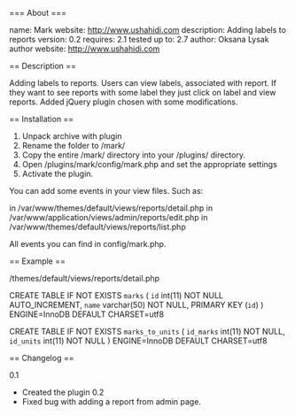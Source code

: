 === About ===

name: Mark
website: http://www.ushahidi.com
description: Adding labels to reports
version: 0.2
requires: 2.1
tested up to: 2.7
author: Oksana Lysak
author website: http://www.ushahidi.com

== Description ==

Adding labels to reports. 
Users can view labels, associated with report. If they want to see reports with some label they just click on label and view reports.
Added jQuery plugin chosen with some modifications.

== Installation ==

1. Unpack archive with plugin
2. Rename the folder to /mark/
3. Copy the entire /mark/ directory into your /plugins/ directory.
4. Open /plugins/mark/config/mark.php and set the appropriate settings
5. Activate the plugin.

You can add some events in your view files. Such as:
<?php Event::run('ushahidi_action.report_display_marks', $incident_id);?> in /var/www/themes/default/views/reports/detail.php

<?php Event::run('ushahidi_action.admin_display_add_marks', $id); ?> in /var/www/application/views/admin/reports/edit.php

<?php Event::run('ushahidi_action.report_display_all_marks', $incident_id); ?> in /var/www/themes/default/views/reports/list.php

All events you can find in config/mark.php.

== Example ==

/themes/default/views/reports/detail.php
<?php Event::run('ushahidi_action.report_display_marks', $incident_id);?>

CREATE TABLE IF NOT EXISTS `marks` (
  `id` int(11) NOT NULL AUTO_INCREMENT,
  `name` varchar(50) NOT NULL,
  PRIMARY KEY (`id`)
) ENGINE=InnoDB  DEFAULT CHARSET=utf8

CREATE TABLE IF NOT EXISTS `marks_to_units` (
  `id_marks` int(11) NOT NULL,
  `id_units` int(11) NOT NULL
) ENGINE=InnoDB DEFAULT CHARSET=utf8


== Changelog ==

0.1
* Created the plugin
0.2
* Fixed bug with adding a report from admin page.
